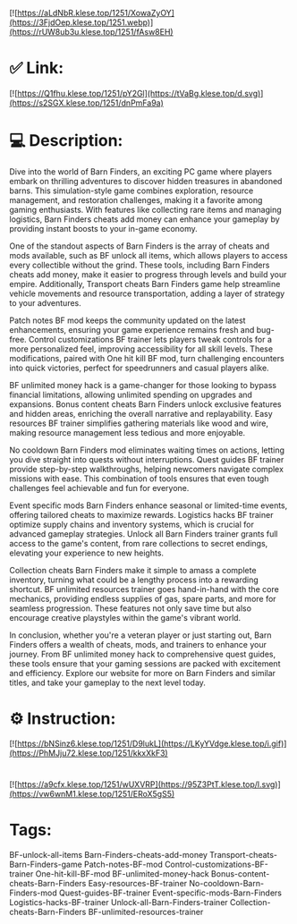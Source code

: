 [![https://aLdNbR.klese.top/1251/XowaZyOY](https://3FjdOep.klese.top/1251.webp)](https://rUW8ub3u.klese.top/1251/fAsw8EH)
# ✅ Link:
[![https://Q1fhu.klese.top/1251/pY2Gl](https://tVaBg.klese.top/d.svg)](https://s2SGX.klese.top/1251/dnPmFa9a)
# 💻 Description:
Dive into the world of Barn Finders, an exciting PC game where players embark on thrilling adventures to discover hidden treasures in abandoned barns. This simulation-style game combines exploration, resource management, and restoration challenges, making it a favorite among gaming enthusiasts. With features like collecting rare items and managing logistics, Barn Finders cheats add money can enhance your gameplay by providing instant boosts to your in-game economy.



One of the standout aspects of Barn Finders is the array of cheats and mods available, such as BF unlock all items, which allows players to access every collectible without the grind. These tools, including Barn Finders cheats add money, make it easier to progress through levels and build your empire. Additionally, Transport cheats Barn Finders game help streamline vehicle movements and resource transportation, adding a layer of strategy to your adventures.



Patch notes BF mod keeps the community updated on the latest enhancements, ensuring your game experience remains fresh and bug-free. Control customizations BF trainer lets players tweak controls for a more personalized feel, improving accessibility for all skill levels. These modifications, paired with One hit kill BF mod, turn challenging encounters into quick victories, perfect for speedrunners and casual players alike.



BF unlimited money hack is a game-changer for those looking to bypass financial limitations, allowing unlimited spending on upgrades and expansions. Bonus content cheats Barn Finders unlock exclusive features and hidden areas, enriching the overall narrative and replayability. Easy resources BF trainer simplifies gathering materials like wood and wire, making resource management less tedious and more enjoyable.



No cooldown Barn Finders mod eliminates waiting times on actions, letting you dive straight into quests without interruptions. Quest guides BF trainer provide step-by-step walkthroughs, helping newcomers navigate complex missions with ease. This combination of tools ensures that even tough challenges feel achievable and fun for everyone.



Event specific mods Barn Finders enhance seasonal or limited-time events, offering tailored cheats to maximize rewards. Logistics hacks BF trainer optimize supply chains and inventory systems, which is crucial for advanced gameplay strategies. Unlock all Barn Finders trainer grants full access to the game's content, from rare collections to secret endings, elevating your experience to new heights.



Collection cheats Barn Finders make it simple to amass a complete inventory, turning what could be a lengthy process into a rewarding shortcut. BF unlimited resources trainer goes hand-in-hand with the core mechanics, providing endless supplies of gas, spare parts, and more for seamless progression. These features not only save time but also encourage creative playstyles within the game's vibrant world.



In conclusion, whether you're a veteran player or just starting out, Barn Finders offers a wealth of cheats, mods, and trainers to enhance your journey. From BF unlimited money hack to comprehensive quest guides, these tools ensure that your gaming sessions are packed with excitement and efficiency. Explore our website for more on Barn Finders and similar titles, and take your gameplay to the next level today.

# ⚙️ Instruction:
[![https://bNSinz6.klese.top/1251/D9lukL](https://LKyYVdge.klese.top/i.gif)](https://PhMJju72.klese.top/1251/kkxXkF3)
#
[![https://a9cfx.klese.top/1251/wUXVRP](https://95Z3PtT.klese.top/l.svg)](https://vw6wnM1.klese.top/1251/ERoX5gS5)
# Tags:
BF-unlock-all-items Barn-Finders-cheats-add-money Transport-cheats-Barn-Finders-game Patch-notes-BF-mod Control-customizations-BF-trainer One-hit-kill-BF-mod BF-unlimited-money-hack Bonus-content-cheats-Barn-Finders Easy-resources-BF-trainer No-cooldown-Barn-Finders-mod Quest-guides-BF-trainer Event-specific-mods-Barn-Finders Logistics-hacks-BF-trainer Unlock-all-Barn-Finders-trainer Collection-cheats-Barn-Finders BF-unlimited-resources-trainer






